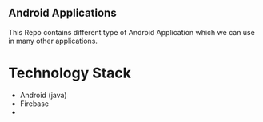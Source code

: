 ## Android Applications

This Repo contains different type of Android Application which we can use in many other applications.


# Technology Stack
* Android (java)
* Firebase
*
